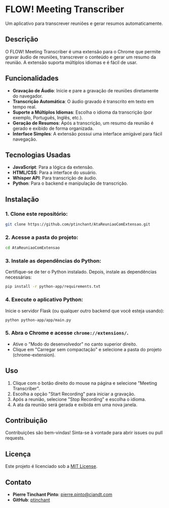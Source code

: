 # FLOW! Meeting Transcriber

Um aplicativo para transcrever reuniões e gerar resumos automaticamente.

## Descrição

O FLOW! Meeting Transcriber é uma extensão para o Chrome que permite gravar áudio de reuniões, transcrever o conteúdo e gerar um resumo da reunião. A extensão suporta múltiplos idiomas e é fácil de usar.

## Funcionalidades

- **Gravação de Áudio**: Inicie e pare a gravação de reuniões diretamente do navegador.
- **Transcrição Automática**: O áudio gravado é transcrito em texto em tempo real.
- **Suporte a Múltiplos Idiomas**: Escolha o idioma da transcrição (por exemplo, Português, Inglês, etc.).
- **Geração de Resumos**: Após a transcrição, um resumo da reunião é gerado e exibido de forma organizada.
- **Interface Simples**: A extensão possui uma interface amigável para fácil navegação.

## Tecnologias Usadas

- **JavaScript**: Para a lógica da extensão.
- **HTML/CSS**: Para a interface do usuário.
- **Whisper API**: Para transcrição de áudio.
- **Python**: Para o backend e manipulação de transcrição.

## Instalação

### 1. Clone este repositório:

```bash
git clone https://github.com/ptinchant/AtaReuniaoComExtensao.git
```

### 2. Acesse a pasta do projeto:

```bash
cd AtaReuniaoComExtensao
```

### 3. Instale as dependências do Python:

Certifique-se de ter o Python instalado. Depois, instale as dependências necessárias:

```bash
pip install -r python-app/requirements.txt
```

### 4. Execute o aplicativo Python:

Inicie o servidor Flask (ou qualquer outro backend que você esteja usando):

```bash
python python-app/app/main.py
```

### 5. Abra o Chrome e acesse `chrome://extensions/`.

- Ative o "Modo do desenvolvedor" no canto superior direito.
- Clique em "Carregar sem compactação" e selecione a pasta do projeto (chrome-extension).

## Uso

1. Clique com o botão direito do mouse na página e selecione "Meeting Transcriber".
2. Escolha a opção "Start Recording" para iniciar a gravação.
3. Após a reunião, selecione "Stop Recording" e escolha o idioma.
4. A ata da reunião será gerada e exibida em uma nova janela.

## Contribuição

Contribuições são bem-vindas! Sinta-se à vontade para abrir issues ou pull requests.

## Licença

Este projeto é licenciado sob a [MIT License](LICENSE).

## Contato

- **Pierre Tinchant Pinto**: [pierre.pinto@ciandt.com](mailto:pierre.pinto@ciandt.com)
- **GitHub**: [ptinchant](https://github.com/ptinchant)

